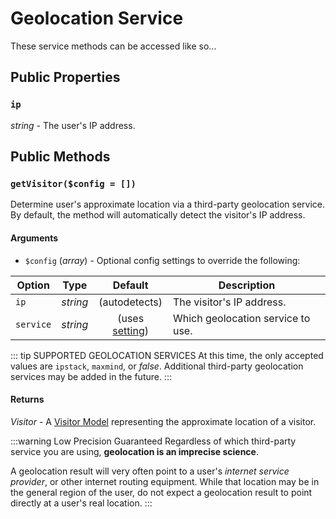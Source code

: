 # Geolocation Service

These service methods can be accessed like so...

## Public Properties

### `ip`

_string_ - The user's IP address.

## Public Methods

### `getVisitor($config = [])`

Determine user's approximate location via a third-party geolocation service. By default, the method will automatically detect the visitor's IP address.

#### Arguments

 - `$config` (_array_) - Optional config settings to override the following:
 
| Option    | Type     | Default               | Description                       |
|-----------|:--------:|:---------------------:|-----------------------------------|
| `ip`      | _string_ | (autodetects)         | The visitor's IP address.         |
| `service` | _string_ | (uses [setting](/getting-started/settings/#geolocation-service-dropdown-options)) | Which geolocation service to use. |
 
::: tip SUPPORTED GEOLOCATION SERVICES
At this time, the only accepted values are `ipstack`, `maxmind`, or _false_. Additional third-party geolocation services may be added in the future.
:::

#### Returns

_Visitor_ - A [Visitor Model](/models/visitor-model/) representing the approximate location of a visitor.

:::warning Low Precision Guaranteed
Regardless of which third-party service you are using, **geolocation is an imprecise science**.

A geolocation result will very often point to a user's _internet service provider_, or other internet routing equipment. While that location may be in the general region of the user, do not expect a geolocation result to point directly at a user's real location. 
:::
